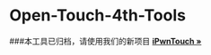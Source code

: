 # Open-Touch-4th-Tools
###本工具已归档，请使用我们的新项目
<a href="https://github.com/appleiPodTouch4/Open-Touch-4th-Tools"><strong>iPwnTouch »</strong></a>
